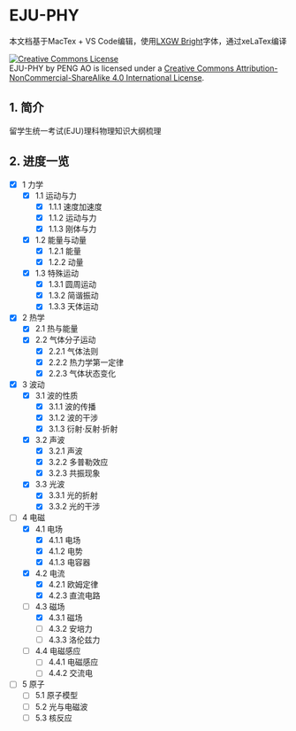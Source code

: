 # EJU-PHY

本文档基于MacTex + VS Code编辑，使用[LXGW Bright](https://github.com/lxgw/LxgwBright)字体，通过xeLaTex编译

<a rel="license" href="http://creativecommons.org/licenses/by-nc-sa/4.0/"><img alt="Creative Commons License" style="border-width:0" src="https://i.creativecommons.org/l/by-nc-sa/4.0/88x31.png" /></a><br /><span xmlns:dct="http://purl.org/dc/terms/" href="http://purl.org/dc/dcmitype/Text" property="dct:title" rel="dct:type">EJU-PHY</span> by <span xmlns:cc="http://creativecommons.org/ns#" property="cc:attributionName">PENG AO</span> is licensed under a <a rel="license" href="http://creativecommons.org/licenses/by-nc-sa/4.0/">Creative Commons Attribution-NonCommercial-ShareAlike 4.0 International License</a>.

## 1. 简介

留学生统一考试(EJU)理科物理知识大纲梳理

## 2. 进度一览

- [x] 1 力学
    - [x] 1.1 运动与力
        - [x] 1.1.1 速度加速度
        - [x] 1.1.2 运动与力
        - [x] 1.1.3 刚体与力
    - [x] 1.2 能量与动量
        - [x] 1.2.1 能量
        - [x] 1.2.2 动量
    - [x] 1.3 特殊运动
        - [x] 1.3.1 圆周运动
        - [x] 1.3.2 简谐振动
        - [x] 1.3.3 天体运动
- [x] 2 热学
    - [x] 2.1 热与能量
    - [x] 2.2 气体分子运动
        - [x] 2.2.1 气体法则
        - [x] 2.2.2 热力学第一定律
        - [x] 2.2.3 气体状态变化
- [x] 3 波动
    - [x] 3.1 波的性质
        - [x] 3.1.1 波的传播
        - [x] 3.1.2 波的干涉
        - [x] 3.1.3 衍射·反射·折射
    - [x] 3.2 声波
        - [x] 3.2.1 声波
        - [x] 3.2.2 多普勒效应
        - [x] 3.2.3 共振现象
    - [x] 3.3 光波
        - [x] 3.3.1 光的折射
        - [x] 3.3.2 光的干涉
- [ ] 4 电磁
    - [x] 4.1 电场
        - [x] 4.1.1 电场
        - [x] 4.1.2 电势
        - [x] 4.1.3 电容器
    - [x] 4.2 电流
        - [x] 4.2.1 欧姆定律
        - [x] 4.2.3 直流电路
    - [ ] 4.3 磁场
        - [x] 4.3.1 磁场
        - [ ] 4.3.2 安培力
        - [ ] 4.3.3 洛伦兹力
    - [ ] 4.4 电磁感应
        - [ ] 4.4.1 电磁感应
        - [ ] 4.4.2 交流电
- [ ] 5 原子
    - [ ] 5.1 原子模型
    - [ ] 5.2 光与电磁波
    - [ ] 5.3 核反应
